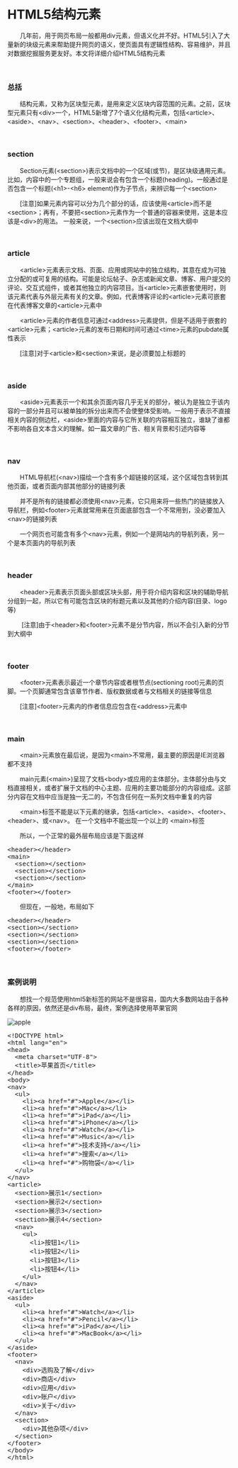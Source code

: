 # HTML5结构元素

 　　几年前，用于网页布局一般都用div元素，但语义化并不好。HTML5引入了大量新的块级元素来帮助提升网页的语义，使页面具有逻辑性结构、容易维护，并且对数据挖掘服务更友好。本文将详细介绍HTML5结构元素

&nbsp;

### 总括

　　结构元素，又称为区块型元素，是用来定义区块内容范围的元素。之前，区块型元素只有&lt;div&gt;一个，HTML5新增了7个语义化结构元素，包括&lt;article&gt;、&lt;aside&gt;、&lt;nav&gt;、&lt;section&gt;、&lt;header&gt;、&lt;footer&gt;、&lt;main&gt;

&nbsp;

### section

　　Section元素(&lt;section&gt;)表示文档中的一个区域(或节)，是区块级通用元素。比如，内容中的一个专题组，一般来说会有包含一个标题(heading)。一般通过是否包含一个标题(&lt;h1&gt;-&lt;h6&gt; element)作为子节点，来辨识每一个&lt;section&gt;

　　[注意]如果元素内容可以分为几个部分的话，应该使用&lt;article&gt;而不是&lt;section&gt;；再有，不要把&lt;section&gt;元素作为一个普通的容器来使用，这是本应该是&lt;div&gt;的用法。 一般来说，一个&lt;section&gt;应该出现在文档大纲中

&nbsp;

### article

　　&lt;article&gt;元素表示文档、页面、应用或网站中的独立结构，其意在成为可独立分配的或可复用的结构。可能是论坛帖子、杂志或新闻文章、博客、用户提交的评论、交互式组件，或者其他独立的内容项目。当&lt;article&gt;元素嵌套使用时，则该元素代表与外层元素有关的文章。例如，代表博客评论的&lt;article&gt;元素可嵌套在代表博客文章的&lt;article&gt;元素中

　　&lt;article&gt;元素的作者信息可通过&lt;address&gt;元素提供，但是不适用于嵌套的&lt;article&gt;元素；&lt;article&gt;元素的发布日期和时间可通过&lt;time&gt;元素的pubdate属性表示

　　[注意]对于&lt;article&gt;和&lt;section&gt;来说，是必须要加上标题的

&nbsp;

### aside

　　&lt;aside&gt;元素表示一个和其余页面内容几乎无关的部分，被认为是独立于该内容的一部分并且可以被单独的拆分出来而不会使整体受影响。一般用于表示不直接相关内容的侧边栏，&lt;aside&gt;里面的内容与它所关联的内容相互独立，谁缺了谁都不影响各自文本含义的理解。如一篇文章的广告、相关背景和引述内容等

&nbsp;

### nav

　　HTML导航栏(&lt;nav&gt;)描绘一个含有多个超链接的区域，这个区域包含转到其他页面，或者页面内部其他部分的链接列表

　　并不是所有的链接都必须使用&lt;nav&gt;元素，它只用来将一些热门的链接放入导航栏，例如&lt;footer&gt;元素就常用来在页面底部包含一个不常用到，没必要加入&lt;nav&gt;的链接列表

　　一个网页也可能含有多个&lt;nav&gt;元素，例如一个是网站内的导航列表，另一个是本页面内的导航列表

&nbsp;

### header

　　&lt;header&gt;元素表示页面头部或区块头部，用于将介绍内容和区块的辅助导航分组到一起，所以它有可能包含区块的标题元素以及其他的介绍内容(目录、logo等)

　　&nbsp;[注意]由于&lt;header&gt;和&lt;footer&gt;元素不是分节内容，所以不会引入新的分节到大纲中

&nbsp;

### footer

　　&lt;footer&gt;元素表示最近一个章节内容或者根节点(sectioning root)元素的页脚。一个页脚通常包含该章节作者、版权数据或者与文档相关的链接等信息

　　[注意]&lt;footer&gt;元素内的作者信息应包含在&lt;address&gt;元素中

&nbsp;

### main

　　&lt;main&gt;元素放在最后说，是因为&lt;main&gt;不常用，最主要的原因是IE浏览器都不支持

　　main元素(&lt;main&gt;)呈现了文档&lt;body&gt;或应用的主体部分。主体部分由与文档直接相关，或者扩展于文档的中心主题、应用的主要功能部分的内容组成。这部分内容在文档中应当是独一无二的，不包含任何在一系列文档中重复的内容

　　&lt;main&gt;标签不能是以下元素的继承，包括&lt;article&gt;、&lt;aside&gt;、&lt;footer&gt;、&lt;header&gt;、或&lt;nav&gt;。 在一个文档中不能出现一个以上的 &lt;main&gt;标签

　　所以，一个正常的最外层布局应该是下面这样

<div class="cnblogs_code">
<pre>&lt;header&gt;&lt;/header&gt;
&lt;main&gt;
  &lt;section&gt;&lt;/section&gt;
  &lt;section&gt;&lt;/section&gt;
  &lt;section&gt;&lt;/section&gt;
&lt;/main&gt;
&lt;footer&gt;&lt;/footer&gt;</pre>
</div>

　　但现在，一般地，布局如下&nbsp;

<div class="cnblogs_code">
<pre>&lt;header&gt;&lt;/header&gt;
&lt;section&gt;&lt;/section&gt;
&lt;section&gt;&lt;/section&gt;
&lt;section&gt;&lt;/section&gt;
&lt;footer&gt;&lt;/footer&gt;</pre>
</div>

&nbsp;

### 案例说明

　　想找一个规范使用html5新标签的网站不是很容易，国内大多数网站由于各种各样的原因，依然还是div布局，最终，案例选择使用苹果官网

![apple](https://pic.xiaohuochai.site/blog/HTML_structure_eleStruc.jpg)

<div class="cnblogs_code">
<pre>&lt;!DOCTYPE html&gt;
&lt;html lang="en"&gt;
&lt;head&gt;
  &lt;meta charset="UTF-8"&gt;
  &lt;title&gt;苹果首页&lt;/title&gt;
&lt;/head&gt;
&lt;body&gt;
&lt;nav&gt;
  &lt;ul&gt;
    &lt;li&gt;&lt;a href="#"&gt;Apple&lt;/a&gt;&lt;/li&gt;
    &lt;li&gt;&lt;a href="#"&gt;Mac&lt;/a&gt;&lt;/li&gt;
    &lt;li&gt;&lt;a href="#"&gt;iPad&lt;/a&gt;&lt;/li&gt;
    &lt;li&gt;&lt;a href="#"&gt;iPhone&lt;/a&gt;&lt;/li&gt; 
    &lt;li&gt;&lt;a href="#"&gt;Watch&lt;/a&gt;&lt;/li&gt; 
    &lt;li&gt;&lt;a href="#"&gt;Music&lt;/a&gt;&lt;/li&gt; 
    &lt;li&gt;&lt;a href="#"&gt;技术支持&lt;/a&gt;&lt;/li&gt; 
    &lt;li&gt;&lt;a href="#"&gt;搜索&lt;/a&gt;&lt;/li&gt; 
    &lt;li&gt;&lt;a href="#"&gt;购物袋&lt;/a&gt;&lt;/li&gt;           
  &lt;/ul&gt;
&lt;/nav&gt;
&lt;article&gt;
  &lt;section&gt;展示1&lt;/section&gt;
  &lt;section&gt;展示2&lt;/section&gt;
  &lt;section&gt;展示3&lt;/section&gt;
  &lt;section&gt;展示4&lt;/section&gt;
  &lt;nav&gt;
    &lt;ul&gt;
      &lt;li&gt;按钮1&lt;/li&gt;
      &lt;li&gt;按钮2&lt;/li&gt;
      &lt;li&gt;按钮3&lt;/li&gt;
      &lt;li&gt;按钮4&lt;/li&gt;
    &lt;/ul&gt;
  &lt;/nav&gt;
&lt;/article&gt;
&lt;aside&gt;
  &lt;ul&gt;
    &lt;li&gt;&lt;a href="#"&gt;Watch&lt;/a&gt;&lt;/li&gt;
    &lt;li&gt;&lt;a href="#"&gt;Pencil&lt;/a&gt;&lt;/li&gt;
    &lt;li&gt;&lt;a href="#"&gt;iPad&lt;/a&gt;&lt;/li&gt;
    &lt;li&gt;&lt;a href="#"&gt;MacBook&lt;/a&gt;&lt;/li&gt;
  &lt;/ul&gt;
&lt;/aside&gt;
&lt;footer&gt;
  &lt;nav&gt;
    &lt;div&gt;选购及了解&lt;/div&gt;
    &lt;div&gt;商店&lt;/div&gt;
    &lt;div&gt;应用&lt;/div&gt;
    &lt;div&gt;账户&lt;/div&gt;
    &lt;div&gt;关于&lt;/div&gt;
  &lt;/nav&gt;
  &lt;section&gt;
    &lt;div&gt;其他杂项&lt;/div&gt;
  &lt;/section&gt;
&lt;/footer&gt;
&lt;/body&gt;
&lt;/html&gt;</pre>
</div>
